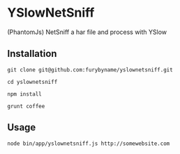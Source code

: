 YSlowNetSniff
=============

(PhantomJs) NetSniff a har file and process with YSlow

## Installation

`git clone git@github.com:furybyname/yslownetsniff.git`

`cd yslownetsniff`

`npm install`

`grunt coffee`

## Usage

`node bin/app/yslownetsniff.js http://somewebsite.com`
 
